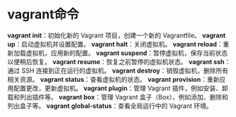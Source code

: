 # vagrant命令

**vagrant init**：初始化新的 Vagrant 项目，创建一个新的 Vagrantfile。
**vagrant up**：启动虚拟机并设置配置。
**vagrant halt**：关闭虚拟机。
**vagrant reload**：重新加载虚拟机，应用新的配置。
**vagrant suspend**：暂停虚拟机，保存当前状态以便稍后恢复。
**vagrant resume**：恢复之前暂停的虚拟机状态。
**vagrant ssh**：通过 SSH 连接到正在运行的虚拟机。
**vagrant destroy**：销毁虚拟机，删除所有相关资源。
**vagrant status**：查看虚拟机的状态。
 **vagrant provision**：重新应用配置更改，更新虚拟机。
 **vagrant plugin**：管理 Vagrant 插件，例如安装、卸载和列出插件等。
 **vagrant box**：管理 Vagrant 盒子（Box），例如添加、删除和列出盒子等。
 **vagrant global-status**：查看全局运行中的 Vagrant 环境。


